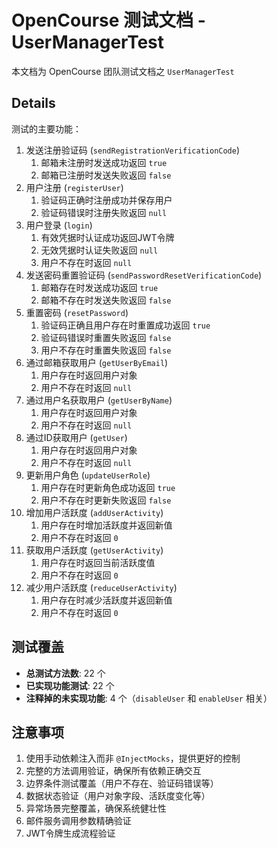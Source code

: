 # OpenCourse 测试文档 - UserManagerTest

本文档为 OpenCourse 团队测试文档之 `UserManagerTest`

## Details

测试的主要功能：

1. 发送注册验证码 (`sendRegistrationVerificationCode`)
   1. 邮箱未注册时发送成功返回 `true`
   2. 邮箱已注册时发送失败返回 `false`
2. 用户注册 (`registerUser`)
   1. 验证码正确时注册成功并保存用户
   2. 验证码错误时注册失败返回 `null`
3. 用户登录 (`login`)
   1. 有效凭据时认证成功返回JWT令牌
   2. 无效凭据时认证失败返回 `null`
   3. 用户不存在时返回 `null`
4. 发送密码重置验证码 (`sendPasswordResetVerificationCode`)
   1. 邮箱存在时发送成功返回 `true`
   2. 邮箱不存在时发送失败返回 `false`
5. 重置密码 (`resetPassword`)
   1. 验证码正确且用户存在时重置成功返回 `true`
   2. 验证码错误时重置失败返回 `false`
   3. 用户不存在时重置失败返回 `false`
6. 通过邮箱获取用户 (`getUserByEmail`)
   1. 用户存在时返回用户对象
   2. 用户不存在时返回 `null`
7. 通过用户名获取用户 (`getUserByName`)
   1. 用户存在时返回用户对象
   2. 用户不存在时返回 `null`
8. 通过ID获取用户 (`getUser`)
   1. 用户存在时返回用户对象
   2. 用户不存在时返回 `null`
9. 更新用户角色 (`updateUserRole`)
   1. 用户存在时更新角色成功返回 `true`
   2. 用户不存在时更新失败返回 `false`
10. 增加用户活跃度 (`addUserActivity`)
    1. 用户存在时增加活跃度并返回新值
    2. 用户不存在时返回 `0`
11. 获取用户活跃度 (`getUserActivity`)
    1. 用户存在时返回当前活跃度值
    2. 用户不存在时返回 `0`
12. 减少用户活跃度 (`reduceUserActivity`)
    1. 用户存在时减少活跃度并返回新值
    2. 用户不存在时返回 `0`

## 测试覆盖

- **总测试方法数**: 22 个
- **已实现功能测试**: 22 个
- **注释掉的未实现功能**: 4 个（`disableUser` 和 `enableUser` 相关）

## 注意事项

1. 使用手动依赖注入而非 `@InjectMocks`，提供更好的控制
2. 完整的方法调用验证，确保所有依赖正确交互
3. 边界条件测试覆盖（用户不存在、验证码错误等）
4. 数据状态验证（用户对象字段、活跃度变化等）
5. 异常场景完整覆盖，确保系统健壮性
6. 邮件服务调用参数精确验证
7. JWT令牌生成流程验证
